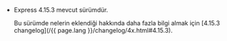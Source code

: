 <ul>
  <li>
    <p class="announcement-title">Express 4.15.3 mevcut sürümdür.</p>
    <p markdown="1">
	Bu sürümde nelerin eklendiği hakkında daha fazla bilgi almak için [4.15.3 changelog](/{{ page.lang }}/changelog/4x.html#4.15.3).
    </p>
  </li>
</ul>
